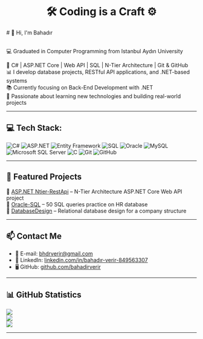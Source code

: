 <h1 align="center">🛠️ Coding is a Craft ⚙️</h1>
# 👋 Hi, I'm Bahadır  
<br><br>  

💻 Graduated in Computer Programming from Istanbul Aydın University   

🚀 C# | ASP.NET Core | Web API | SQL | N-Tier Architecture | Git & GitHub   
📊 I develop database projects, RESTful API applications, and .NET-based systems   
📚 Currently focusing on Back-End Development with .NET  
🌱 Passionate about learning new technologies and building real-world projects  

---

## 💻 Tech Stack:
![C#](https://img.shields.io/badge/C%23-%23239120.svg?style=for-the-badge&logo=c-sharp&logoColor=white)
![ASP.NET](https://img.shields.io/badge/ASP.NET-512BD4?style=for-the-badge&logo=.net&logoColor=white)
![Entity Framework](https://img.shields.io/badge/Entity%20Framework-%23007ACC.svg?style=for-the-badge&logo=.net&logoColor=white)
![SQL](https://img.shields.io/badge/SQL-025E8C?style=for-the-badge&logo=oracle&logoColor=white)
![Oracle](https://img.shields.io/badge/Oracle-F80000?style=for-the-badge&logo=oracle&logoColor=white)
![MySQL](https://img.shields.io/badge/MySQL-4479A1?style=for-the-badge&logo=mysql&logoColor=white)
![Microsoft SQL Server](https://img.shields.io/badge/Microsoft_SQL_Server-CC2927?style=for-the-badge&logo=microsoft-sql-server&logoColor=white)
![C](https://img.shields.io/badge/C-%2300599C.svg?style=for-the-badge&logo=c&logoColor=white)
![Git](https://img.shields.io/badge/Git-F05032?style=for-the-badge&logo=git&logoColor=white)
![GitHub](https://img.shields.io/badge/GitHub-181717?style=for-the-badge&logo=github&logoColor=white)

---

## 📂 Featured Projects

🔹 [ASP.NET Ntier-RestApi](https://github.com/bahadirverir/Ntier-RestApi) – N-Tier Architecture ASP.NET Core Web API project  
🔹 [Oracle-SQL](https://github.com/bahadirverir/Oracle-SQL-50-Questions) – 50 SQL queries practice on HR database  
🔹 [DatabaseDesign](https://github.com/bahadirverir/CompanyDatabaseDesign) – Relational database design for a company structure  


---

## 📫 Contact Me

- 📧 E-mail: bhdrverir@gmail.com  
- 💼 LinkedIn: [linkedin.com/in/bahadır-verir-849563307](https://www.linkedin.com/in/bahadır-verir-849563307)  
- 🖥️ GitHub: [github.com/bahadirverir](https://github.com/bahadirverir)

---

## 📊 GitHub Statistics

![](https://github-readme-stats.vercel.app/api?username=bahadirverir&theme=dark&hide_border=false&include_all_commits=true&count_private=true)  
![](https://github-readme-streak-stats.herokuapp.com/?user=bahadirverir&theme=dark&hide_border=false)  
![](https://github-readme-stats.vercel.app/api/top-langs/?username=bahadirverir&theme=dark&hide_border=false&layout=compact)

---
